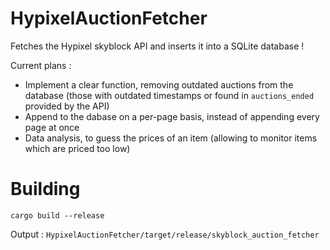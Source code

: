 # HypixelAuctionFetcher

Fetches the Hypixel skyblock API and inserts it into a SQLite database !

Current plans :
- Implement a clear function, removing outdated auctions from the database (those with outdated timestamps or found in `auctions_ended` provided by the API)
- Append to the dabase on a per-page basis, instead of appending every page at once
- Data analysis, to guess the prices of an item (allowing to monitor items which are priced too low)

# Building

`cargo build --release`

Output : `HypixelAuctionFetcher/target/release/skyblock_auction_fetcher`

